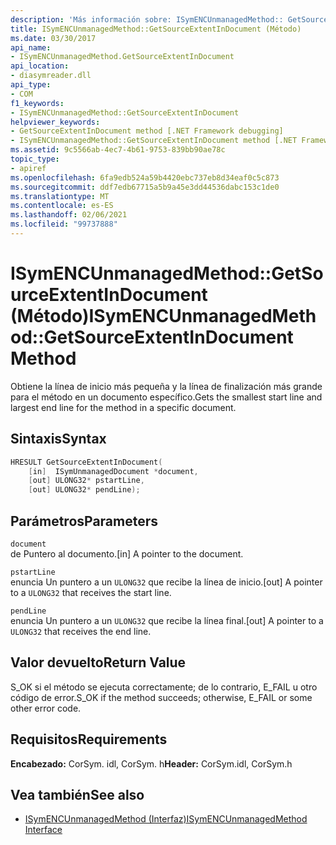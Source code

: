 ```yaml
---
description: 'Más información sobre: ISymENCUnmanagedMethod:: GetSourceExtentInDocument ((método)'
title: ISymENCUnmanagedMethod::GetSourceExtentInDocument (Método)
ms.date: 03/30/2017
api_name:
- ISymENCUnmanagedMethod.GetSourceExtentInDocument
api_location:
- diasymreader.dll
api_type:
- COM
f1_keywords:
- ISymENCUnmanagedMethod::GetSourceExtentInDocument
helpviewer_keywords:
- GetSourceExtentInDocument method [.NET Framework debugging]
- ISymENCUnmanagedMethod::GetSourceExtentInDocument method [.NET Framework debugging]
ms.assetid: 9c5566ab-4ec7-4b61-9753-839bb90ae78c
topic_type:
- apiref
ms.openlocfilehash: 6fa9edb524a59b4420ebc737eb8d34eaf0c5c873
ms.sourcegitcommit: ddf7edb67715a5b9a45e3dd44536dabc153c1de0
ms.translationtype: MT
ms.contentlocale: es-ES
ms.lasthandoff: 02/06/2021
ms.locfileid: "99737888"
---
```

# <a name="isymencunmanagedmethodgetsourceextentindocument-method"></a><span data-ttu-id="98f29-103">ISymENCUnmanagedMethod::GetSourceExtentInDocument (Método)</span><span class="sxs-lookup"><span data-stu-id="98f29-103">ISymENCUnmanagedMethod::GetSourceExtentInDocument Method</span></span>

<span data-ttu-id="98f29-104">Obtiene la línea de inicio más pequeña y la línea de finalización más grande para el método en un documento específico.</span><span class="sxs-lookup"><span data-stu-id="98f29-104">Gets the smallest start line and largest end line for the method in a specific document.</span></span>  
  
## <a name="syntax"></a><span data-ttu-id="98f29-105">Sintaxis</span><span class="sxs-lookup"><span data-stu-id="98f29-105">Syntax</span></span>  
  
```cpp  
HRESULT GetSourceExtentInDocument(  
    [in]  ISymUnmanagedDocument *document,  
    [out] ULONG32* pstartLine,  
    [out] ULONG32* pendLine);  
```  
  
## <a name="parameters"></a><span data-ttu-id="98f29-106">Parámetros</span><span class="sxs-lookup"><span data-stu-id="98f29-106">Parameters</span></span>  

 `document`  
 <span data-ttu-id="98f29-107">de Puntero al documento.</span><span class="sxs-lookup"><span data-stu-id="98f29-107">[in] A pointer to the document.</span></span>  
  
 `pstartLine`  
 <span data-ttu-id="98f29-108">enuncia Un puntero a un `ULONG32` que recibe la línea de inicio.</span><span class="sxs-lookup"><span data-stu-id="98f29-108">[out] A pointer to a `ULONG32` that receives the start line.</span></span>  
  
 `pendLine`  
 <span data-ttu-id="98f29-109">enuncia Un puntero a un `ULONG32` que recibe la línea final.</span><span class="sxs-lookup"><span data-stu-id="98f29-109">[out] A pointer to a `ULONG32` that receives the end line.</span></span>  
  
## <a name="return-value"></a><span data-ttu-id="98f29-110">Valor devuelto</span><span class="sxs-lookup"><span data-stu-id="98f29-110">Return Value</span></span>  

 <span data-ttu-id="98f29-111">S_OK si el método se ejecuta correctamente; de lo contrario, E_FAIL u otro código de error.</span><span class="sxs-lookup"><span data-stu-id="98f29-111">S_OK if the method succeeds; otherwise, E_FAIL or some other error code.</span></span>  
  
## <a name="requirements"></a><span data-ttu-id="98f29-112">Requisitos</span><span class="sxs-lookup"><span data-stu-id="98f29-112">Requirements</span></span>  

 <span data-ttu-id="98f29-113">**Encabezado:** CorSym. idl, CorSym. h</span><span class="sxs-lookup"><span data-stu-id="98f29-113">**Header:** CorSym.idl, CorSym.h</span></span>  
  
## <a name="see-also"></a><span data-ttu-id="98f29-114">Vea también</span><span class="sxs-lookup"><span data-stu-id="98f29-114">See also</span></span>

- [<span data-ttu-id="98f29-115">ISymENCUnmanagedMethod (Interfaz)</span><span class="sxs-lookup"><span data-stu-id="98f29-115">ISymENCUnmanagedMethod Interface</span></span>](isymencunmanagedmethod-interface.md)
